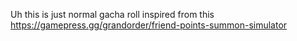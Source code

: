 Uh this is just normal gacha roll
inspired from this
https://gamepress.gg/grandorder/friend-points-summon-simulator
